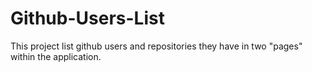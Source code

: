 # Github-Users-List
This project list github users and repositories they have in two "pages" within the application.
